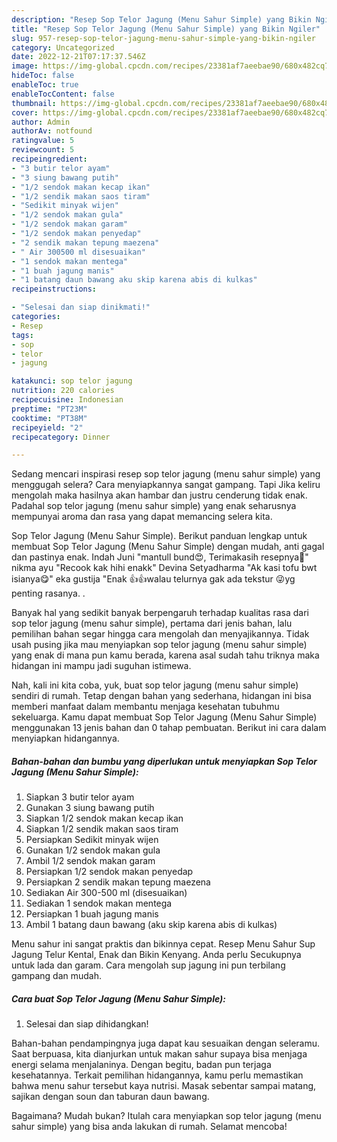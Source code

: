 ```yaml
---
description: "Resep Sop Telor Jagung (Menu Sahur Simple) yang Bikin Ngiler"
title: "Resep Sop Telor Jagung (Menu Sahur Simple) yang Bikin Ngiler"
slug: 957-resep-sop-telor-jagung-menu-sahur-simple-yang-bikin-ngiler
category: Uncategorized
date: 2022-12-21T07:17:37.546Z
image: https://img-global.cpcdn.com/recipes/23381af7aeebae90/680x482cq70/sop-telor-jagung-menu-sahur-simple-foto-resep-utama.jpg
hideToc: false
enableToc: true
enableTocContent: false
thumbnail: https://img-global.cpcdn.com/recipes/23381af7aeebae90/680x482cq70/sop-telor-jagung-menu-sahur-simple-foto-resep-utama.jpg
cover: https://img-global.cpcdn.com/recipes/23381af7aeebae90/680x482cq70/sop-telor-jagung-menu-sahur-simple-foto-resep-utama.jpg
author: Admin
authorAv: notfound
ratingvalue: 5
reviewcount: 5
recipeingredient:
- "3 butir telor ayam"
- "3 siung bawang putih"
- "1/2 sendok makan kecap ikan"
- "1/2 sendik makan saos tiram"
- "Sedikit minyak wijen"
- "1/2 sendok makan gula"
- "1/2 sendok makan garam"
- "1/2 sendok makan penyedap"
- "2 sendik makan tepung maezena"
- " Air 300500 ml disesuaikan"
- "1 sendok makan mentega"
- "1 buah jagung manis"
- "1 batang daun bawang aku skip karena abis di kulkas"
recipeinstructions:

- "Selesai dan siap dinikmati!"
categories:
- Resep
tags:
- sop
- telor
- jagung

katakunci: sop telor jagung 
nutrition: 220 calories
recipecuisine: Indonesian
preptime: "PT23M"
cooktime: "PT38M"
recipeyield: "2"
recipecategory: Dinner

---
```



Sedang mencari inspirasi resep sop telor jagung (menu sahur simple) yang menggugah selera? Cara menyiapkannya sangat gampang. Tapi Jika keliru mengolah maka hasilnya akan hambar dan justru cenderung tidak enak. Padahal sop telor jagung (menu sahur simple) yang enak seharusnya mempunyai aroma dan rasa yang dapat memancing selera kita.


Sop Telor Jagung (Menu Sahur Simple). Berikut panduan lengkap untuk membuat Sop Telor Jagung (Menu Sahur Simple) dengan mudah, anti gagal dan pastinya enak. Indah Juni &#34;mantull bund😍, Terimakasih resepnya🥰&#34; nikma ayu &#34;Recook kak hihi enakk&#34; Devina Setyadharma &#34;Ak kasi tofu bwt isianya😋&#34; eka gustija &#34;Enak 👍👍walau telurnya gak ada tekstur 😜yg penting rasanya. .

Banyak hal yang sedikit banyak berpengaruh terhadap kualitas rasa dari sop telor jagung (menu sahur simple), pertama dari jenis bahan, lalu pemilihan bahan segar hingga cara mengolah dan menyajikannya. Tidak usah pusing jika mau menyiapkan sop telor jagung (menu sahur simple) yang enak di mana pun kamu berada, karena asal sudah tahu triknya maka hidangan ini mampu jadi suguhan istimewa.


Nah, kali ini kita coba, yuk, buat sop telor jagung (menu sahur simple) sendiri di rumah. Tetap dengan bahan yang sederhana, hidangan ini bisa memberi manfaat dalam membantu menjaga kesehatan tubuhmu sekeluarga. Kamu dapat membuat Sop Telor Jagung (Menu Sahur Simple) menggunakan 13 jenis bahan dan 0 tahap pembuatan. Berikut ini cara dalam menyiapkan hidangannya.

<!--inarticleads1-->

##### Bahan-bahan dan bumbu yang diperlukan untuk menyiapkan Sop Telor Jagung (Menu Sahur Simple):

1. Siapkan 3 butir telor ayam
1. Gunakan 3 siung bawang putih
1. Siapkan 1/2 sendok makan kecap ikan
1. Siapkan 1/2 sendik makan saos tiram
1. Persiapkan Sedikit minyak wijen
1. Gunakan 1/2 sendok makan gula
1. Ambil 1/2 sendok makan garam
1. Persiapkan 1/2 sendok makan penyedap
1. Persiapkan 2 sendik makan tepung maezena
1. Sediakan  Air 300-500 ml (disesuaikan)
1. Sediakan 1 sendok makan mentega
1. Persiapkan 1 buah jagung manis
1. Ambil 1 batang daun bawang (aku skip karena abis di kulkas)


Menu sahur ini sangat praktis dan bikinnya cepat. Resep Menu Sahur Sup Jagung Telur Kental, Enak dan Bikin Kenyang. Anda perlu Secukupnya untuk lada dan garam. Cara mengolah sup jagung ini pun terbilang gampang dan mudah. 

<!--inarticleads2-->

##### Cara buat Sop Telor Jagung (Menu Sahur Simple):


1. Selesai dan siap dihidangkan!

Bahan-bahan pendampingnya juga dapat kau sesuaikan dengan seleramu. Saat berpuasa, kita dianjurkan untuk makan sahur supaya bisa menjaga energi selama menjalaninya. Dengan begitu, badan pun terjaga kesehatannya. Terkait pemilihan hidangannya, kamu perlu memastikan bahwa menu sahur tersebut kaya nutrisi. Masak sebentar sampai matang, sajikan dengan soun dan taburan daun bawang. 

Bagaimana? Mudah bukan? Itulah cara menyiapkan sop telor jagung (menu sahur simple) yang bisa anda lakukan di rumah. Selamat mencoba!
